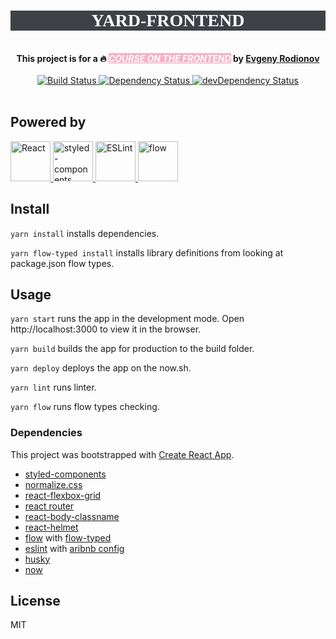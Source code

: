 <h1 style="text-align:center;color:#fff;background-color:#3e4247;font-family:Monaco">YARD-FRONTEND</h1>
<br />
<div style="text-align:center"><strong>This project is for a 🔥 <a style="color:#fff;background-color:#f9b0c6;" href="http://kurskurskurs.erodionov.ru"><em>COURSE ON THE FRONTEND</em></a> by <a href="https://github.com/evgenyrodionov">Evgeny Rodionov</a></strong></div>
<br />
<div style="text-align:center">
  <!-- Build Status -->
  <a href="https://travis-ci.org/barbagrigia/yard-frontend">
    <img src="https://travis-ci.org/barbagrigia/yard-frontend.svg?branch=master" alt="Build Status" />
  </a>
  <!-- Dependency Status -->
  <a href="https://david-dm.org/barbagrigia/yard-frontend">
    <img src="https://david-dm.org/barbagrigia/yard-frontend/status.svg" alt="Dependency Status" />
  </a>
  <!-- devDependency Status -->
  <a href="https://david-dm.org/barbagrigia/yard-frontend?type=dev">
    <img src="https://david-dm.org/barbagrigia/yard-frontend/dev-status.svg" alt="devDependency Status" />
  </a>
</div>
<br />

## Powered by
<!-- React Logo -->
<a href="https://facebook.github.io/react">
  <img src="https://www.shareicon.net/download/2016/07/08/117367_logo.svg" height="64px" alt="React" title="React" />
</a>
<!-- styled-components Logo -->
<a href="https://www.styled-components.com">
  <img src="https://raw.githubusercontent.com/styled-components/brand/master/styled-components.png" height="64px" alt="styled-components" title="styled-components" />
</a>
<!-- ESLint Logo -->
<a href="http://eslint.org">
  <img src="https://avatars1.githubusercontent.com/u/6019716?v=3&s=200" height="64px" alt="ESLint" title="ESLint" />
</a>
<!-- Flow Logo -->
<a href="https://flow.org">
  <img src="http://www.stickpng.com/assets/images/5847f8b8cef1014c0b5e48b0.png" height="64px" alt="flow" title="Flow" />
</a>

## Install
`yarn install` installs dependencies.

`yarn flow-typed install` installs library definitions from looking at package.json flow types.

## Usage
`yarn start`
runs the app in the development mode.
Open http://localhost:3000 to view it in the browser.

`yarn build`
builds the app for production to the build folder.

`yarn deploy`
deploys the app on the now.sh.

`yarn lint` runs linter.

`yarn flow` runs flow types checking.

### Dependencies
This project was bootstrapped with [Create React App](https://github.com/facebookincubator/create-react-app).

- [styled-components](https://github.com/styled-components/styled-components)
- [normalize.css](https://github.com/necolas/normalize.css)
- [react-flexbox-grid](https://github.com/roylee0704/react-flexbox-grid)
- [react router](https://github.com/ReactTraining/react-router)
- [react-body-classname](https://github.com/iest/react-body-classname)
- [react-helmet](https://github.com/nfl/react-helmet)
- [flow](https://flow.org) with [flow-typed](https://github.com/flowtype/flow-typed)
- [eslint](http://eslint.org) with [aribnb config](https://github.com/airbnb/javascript/tree/master/packages/eslint-config-airbnb)
- [husky](https://github.com/typicode/husky)
- [now](https://github.com/zeit/now-cli)


## License
MIT